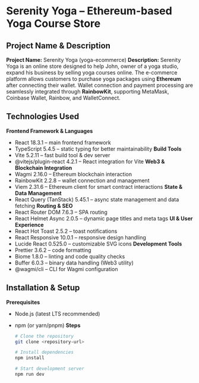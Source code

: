 # Serenity Yoga – Ethereum-based Yoga Course Store

## Project Name & Description
**Project Name:** Serenity Yoga (yoga-ecommerce)
**Description:**
Serenity Yoga is an online store designed to help John, owner of a yoga studio, expand his business by selling yoga courses online. The e-commerce platform allows customers to purchase yoga packages using **Ethereum** after connecting their wallet. Wallet connection and payment processing are seamlessly integrated through **RainbowKit**, supporting MetaMask, Coinbase Wallet, Rainbow, and WalletConnect.

## Technologies Used
**Frontend Framework & Languages**
- React 18.3.1 – main frontend framework
- TypeScript 5.4.5 – static typing for better maintainability
**Build Tools**
- Vite 5.2.11 – fast build tool & dev server
- @vitejs/plugin-react 4.2.1 – React integration for Vite
**Web3 & Blockchain Integration**
- Wagmi 2.16.0 – Ethereum blockchain interaction
- RainbowKit 2.2.8 – wallet connection and management
- Viem 2.31.6 – Ethereum client for smart contract interactions
**State & Data Management**
- React Query (TanStack) 5.45.1 – async state management and data fetching
**Routing & SEO**
- React Router DOM 7.6.3 – SPA routing
- React Helmet Async 2.0.5 – dynamic page titles and meta tags
**UI & User Experience**
- React Hot Toast 2.5.2 – toast notifications
- React Responsive 10.0.1 – responsive design handling
- Lucide React 0.525.0 – customizable SVG icons
**Development Tools**
- Prettier 3.6.2 – code formatting
- Biome 1.8.0 – linting and code quality checks
- Buffer 6.0.3 – binary data handling (Web3 utility)
- @wagmi/cli – CLI for Wagmi configuration

## Installation & Setup
**Prerequisites**
- Node.js (latest LTS recommended)
- npm (or yarn/pnpm)
**Steps**

  ```bash
  # Clone the repository
  git clone <repository-url>

  # Install dependencies
  npm install

  # Start development server
  npm run dev
